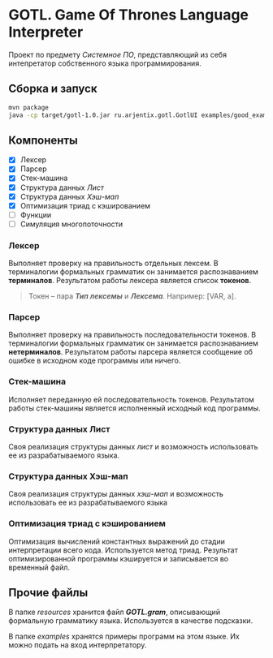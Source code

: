 # GOTL. Game Of Thrones Language Interpreter

Проект по предмету *Системное ПО*, представляющий из себя интепретатор собственного языка программирования.

## Сборка и запуск

```bash
mvn package
java -cp target/gotl-1.0.jar ru.arjentix.gotl.GotlUI examples/good_example.gotl
```

## Компоненты

- [x] Лексер
- [x] Парсер
- [x] Стек-машина
- [x] Структура данных *Лист*
- [x] Структура данных *Хэш-мап*
- [x] Оптимизация триад с кэшированием
- [ ] Функции
- [ ] Симуляция многопоточности

### Лексер

Выполняет проверку на правильность отдельных лексем. В терминалогии формальных грамматик он занимается распознаванием **терминалов**. Результатом работы лексера является список **токенов**.

> Токен – пара ***Тип лексемы*** и ***Лексема***. Например: [VAR, a].

### Парсер

Выполняет проверку на правильность последовательности токенов. В терминалогии формальных грамматик он занимается распознаванием **нетерминалов**. Результатом работы парсера является сообщение об ошибке в исходном коде программы или ничего.

### Стек-машина

Исполняет переданную ей последовательность токенов. Результатом работы стек-машины является исполненный исходный код программы.

### Структура данных Лист

Своя реализация структуры данных *лист* и возможность использовать ее из разрабатываемого языка.

### Структура данных Хэш-мап

Своя реализация структуры данных *хэш-мап* и возможность использовать ее из разрабатываемого языка

### Оптимизация триад с кэшированием

Оптимизация вычислений константных выражений до стадии интерпретации всего кода. Используется метод триад. Результат оптимизированной программы кэшируется и записывается во временный файл.

## Прочие файлы

В папке *resources* хранится файл ***GOTL.gram***, описывающий формальную грамматику языка. Используется в качестве подсказки.

В папке *examples* хранятся примеры программ на этом языке. Их можно подать на вход интерпретатору.